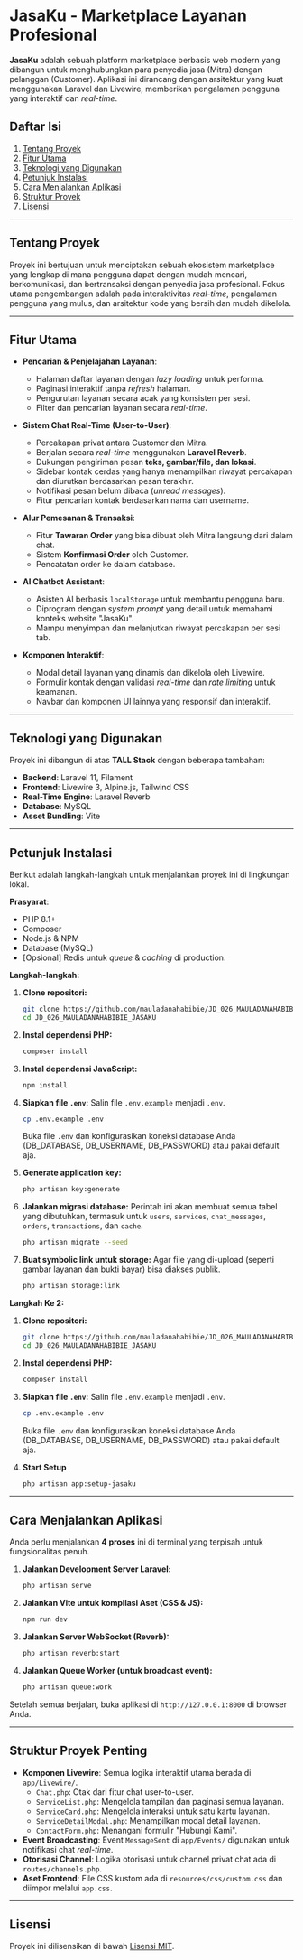 # JasaKu - Marketplace Layanan Profesional

**JasaKu** adalah sebuah platform marketplace berbasis web modern yang dibangun untuk menghubungkan para penyedia jasa (Mitra) dengan pelanggan (Customer). Aplikasi ini dirancang dengan arsitektur yang kuat menggunakan Laravel dan Livewire, memberikan pengalaman pengguna yang interaktif dan *real-time*.

## Daftar Isi

1.  [Tentang Proyek](#tentang-proyek)
2.  [Fitur Utama](#fitur-utama)
3.  [Teknologi yang Digunakan](#teknologi-yang-digunakan)
4.  [Petunjuk Instalasi](#petunjuk-instalasi)
5.  [Cara Menjalankan Aplikasi](#cara-menjalankan-aplikasi)
6.  [Struktur Proyek](#struktur-proyek-penting)
7.  [Lisensi](#lisensi)

-----

## Tentang Proyek

Proyek ini bertujuan untuk menciptakan sebuah ekosistem marketplace yang lengkap di mana pengguna dapat dengan mudah mencari, berkomunikasi, dan bertransaksi dengan penyedia jasa profesional. Fokus utama pengembangan adalah pada interaktivitas *real-time*, pengalaman pengguna yang mulus, dan arsitektur kode yang bersih dan mudah dikelola.

-----

## Fitur Utama

  - **Pencarian & Penjelajahan Layanan**:

      - Halaman daftar layanan dengan *lazy loading* untuk performa.
      - Paginasi interaktif tanpa *refresh* halaman.
      - Pengurutan layanan secara acak yang konsisten per sesi.
      - Filter dan pencarian layanan secara *real-time*.

  - **Sistem Chat Real-Time (User-to-User)**:

      - Percakapan privat antara Customer dan Mitra.
      - Berjalan secara *real-time* menggunakan **Laravel Reverb**.
      - Dukungan pengiriman pesan **teks, gambar/file, dan lokasi**.
      - Sidebar kontak cerdas yang hanya menampilkan riwayat percakapan dan diurutkan berdasarkan pesan terakhir.
      - Notifikasi pesan belum dibaca (*unread messages*).
      - Fitur pencarian kontak berdasarkan nama dan username.

  - **Alur Pemesanan & Transaksi**:

      - Fitur **Tawaran Order** yang bisa dibuat oleh Mitra langsung dari dalam chat.
      - Sistem **Konfirmasi Order** oleh Customer.
      - Pencatatan order ke dalam database.

  - **AI Chatbot Assistant**:

      - Asisten AI berbasis `localStorage` untuk membantu pengguna baru.
      - Diprogram dengan *system prompt* yang detail untuk memahami konteks website "JasaKu".
      - Mampu menyimpan dan melanjutkan riwayat percakapan per sesi tab.

  - **Komponen Interaktif**:

      - Modal detail layanan yang dinamis dan dikelola oleh Livewire.
      - Formulir kontak dengan validasi *real-time* dan *rate limiting* untuk keamanan.
      - Navbar dan komponen UI lainnya yang responsif dan interaktif.

-----

## Teknologi yang Digunakan

Proyek ini dibangun di atas **TALL Stack** dengan beberapa tambahan:

  * **Backend**: Laravel 11, Filament
  * **Frontend**: Livewire 3, Alpine.js, Tailwind CSS
  * **Real-Time Engine**: Laravel Reverb
  * **Database**: MySQL
  * **Asset Bundling**: Vite

-----

## Petunjuk Instalasi

Berikut adalah langkah-langkah untuk menjalankan proyek ini di lingkungan lokal.

**Prasyarat**:

  * PHP 8.1+
  * Composer
  * Node.js & NPM
  * Database (MySQL)
  * [Opsional] Redis untuk *queue* & *caching* di production.

**Langkah-langkah:**

1.  **Clone repositori:**

    ```bash
    git clone https://github.com/mauladanahabibie/JD_026_MAULADANAHABIBIE_JASAKU.git
    cd JD_026_MAULADANAHABIBIE_JASAKU
    ```

2.  **Instal dependensi PHP:**

    ```bash
    composer install
    ```

3.  **Instal dependensi JavaScript:**

    ```bash
    npm install
    ```

4.  **Siapkan file `.env`:**
    Salin file `.env.example` menjadi `.env`.

    ```bash
    cp .env.example .env
    ```

    Buka file `.env` dan konfigurasikan koneksi database Anda (DB\_DATABASE, DB\_USERNAME, DB\_PASSWORD) atau pakai default aja.

5.  **Generate application key:**

    ```bash
    php artisan key:generate
    ```

6.  **Jalankan migrasi database:**
    Perintah ini akan membuat semua tabel yang dibutuhkan, termasuk untuk `users`, `services`, `chat_messages`, `orders`, `transactions`, dan `cache`.

    ```bash
    php artisan migrate --seed
    ```

7.  **Buat symbolic link untuk storage:**
    Agar file yang di-upload (seperti gambar layanan dan bukti bayar) bisa diakses publik.

    ```bash
    php artisan storage:link
    ```

**Langkah Ke 2:**
1.  **Clone repositori:**

    ```bash
    git clone https://github.com/mauladanahabibie/JD_026_MAULADANAHABIBIE_JASAKU.git
    cd JD_026_MAULADANAHABIBIE_JASAKU
    ```

2.  **Instal dependensi PHP:**

    ```bash
    composer install
    ```
3.  **Siapkan file `.env`:**
    Salin file `.env.example` menjadi `.env`.

    ```bash
    cp .env.example .env
    ```

    Buka file `.env` dan konfigurasikan koneksi database Anda (DB\_DATABASE, DB\_USERNAME, DB\_PASSWORD) atau pakai default aja.

4.  **Start Setup**

    ```bash
    php artisan app:setup-jasaku
    ```
-----


## Cara Menjalankan Aplikasi

Anda perlu menjalankan **4 proses** ini di terminal yang terpisah untuk fungsionalitas penuh.

1.  **Jalankan Development Server Laravel:**

    ```bash
    php artisan serve
    ```

2.  **Jalankan Vite untuk kompilasi Aset (CSS & JS):**

    ```bash
    npm run dev
    ```

3.  **Jalankan Server WebSocket (Reverb):**

    ```bash
    php artisan reverb:start
    ```

4.  **Jalankan Queue Worker (untuk broadcast event):**

    ```bash
    php artisan queue:work
    ```

Setelah semua berjalan, buka aplikasi di `http://127.0.0.1:8000` di browser Anda.

-----

## Struktur Proyek Penting

  * **Komponen Livewire**: Semua logika interaktif utama berada di `app/Livewire/`.
      * `Chat.php`: Otak dari fitur chat user-to-user.
      * `ServiceList.php`: Mengelola tampilan dan paginasi semua layanan.
      * `ServiceCard.php`: Mengelola interaksi untuk satu kartu layanan.
      * `ServiceDetailModal.php`: Menampilkan modal detail layanan.
      * `ContactForm.php`: Menangani formulir "Hubungi Kami".
  * **Event Broadcasting**: Event `MessageSent` di `app/Events/` digunakan untuk notifikasi chat *real-time*.
  * **Otorisasi Channel**: Logika otorisasi untuk channel privat chat ada di `routes/channels.php`.
  * **Aset Frontend**: File CSS kustom ada di `resources/css/custom.css` dan diimpor melalui `app.css`.

-----

## Lisensi

Proyek ini dilisensikan di bawah [Lisensi MIT](LICENSE.md).